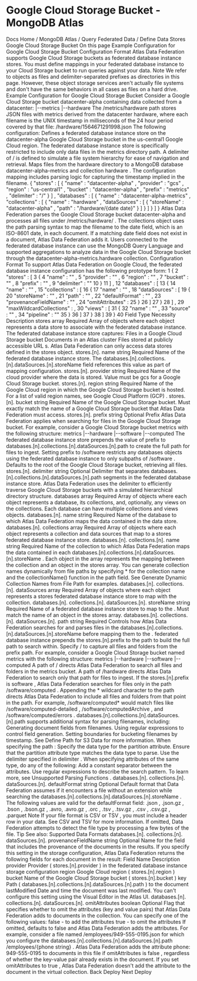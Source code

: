 # Google Cloud Storage Bucket - MongoDB Atlas


Docs Home / MongoDB Atlas / Query Federated Data / Define Data Stores Google Cloud Storage Bucket On this page Example Configuration for Google Cloud Storage Bucket Configuration Format Atlas Data Federation supports Google Cloud Storage buckets as federated database instance stores. You must
define mappings in your federated database instance to your Cloud Storage bucket to run
queries against your data. Note We refer to objects as files and delimiter-separated prefixes as
directories in this page. However, these object storage services
aren't actually file systems and don't have the same behaviors in
all cases as files on a hard drive. Example Configuration for Google Cloud Storage Bucket Consider a Google Cloud Storage bucket datacenter-alpha containing data
collected from a datacenter: |--metrics |--hardware The /metrics/hardware path stores JSON files with metrics
derived from the datacenter hardware, where each filename is
the UNIX timestamp in milliseconds of the 24 hour period
covered by that file: /hardware/1564671291998.json The following configuration: Defines a federated database instance store on the datacenter-alpha Google Cloud Storage bucket
in the us-central1 Google Cloud region. The federated database instance store is
specifically restricted to include only data files in the metrics directory path. A delimiter of / is defined to
simulate a file system hierarchy for ease of navigation and
retrieval. Maps files from the hardware directory to a MongoDB database datacenter-alpha-metrics and collection hardware . The
configuration mapping includes parsing logic for capturing the
timestamp implied in the filename. { "stores" : [ { "name" : "datacenter-alpha" , "provider" : "gcs" , "region" : "us-central1" , "bucket" : "datacenter-alpha" , "prefix" : "metrics" , "delimiter" : "/" } ] , "databases" : [ { "name" : "datacenter-alpha-metrics" , "collections" : [ { "name" : "hardware" , "dataSources" : [ { "storeName" : "datacenter-alpha" , "path" : "/hardware/{date date}" } ] } ] } ] } Atlas Data Federation parses the Google Cloud Storage bucket datacenter-alpha and processes
all files under /metrics/hardware/ . The collections object
uses the path parsing syntax to map the
filename to the date field, which is an ISO-8601 date, in each
document. If a matching date field does not exist in a document,
Atlas Data Federation adds it. Users connected to the federated database instance can use the MongoDB Query Language and
supported aggregations to analyze data in the Google Cloud Storage bucket through
the datacenter-alpha-metrics.hardware collection. Configuration Format To support Atlas Data Federation on Google Cloud, the federated database instance configuration has the
following prototype form: 1 { 2 "stores" : [ 3 { 4 "name" : "<string>" , 5 "provider" : "<string>" , 6 "region" : "<string>" , 7 "bucket" : "<string>" , 8 "prefix" : "<string>" , 9 "delimiter" : "<string>" 10 } 11 ] , 12 "databases" : [ 13 { 14 "name" : "<string>" , 15 "collections" : [ 16 { 17 "name" : "<string>" , 18 "dataSources" : [ 19 { 20 "storeName" : "<string>" , 21 "path" : "<string>" , 22 "defaultFormat" : "<string>" , 23 "provenanceFieldName" : "<string>" , 24 "omitAttributes" : <boolean> 25 } 26 ] 27 } 28 ] , 29 "maxWildcardCollections" : <integer> , 30 "views" : [ 31 { 32 "name" : "<string>" , 33 "source" : "<string>" , 34 "pipeline" : "<string>" 35 } 36 ] 37 } 38 ] 39 } 40 Field Type Necessity Description stores array Required Array of objects where each object represents a data store to
associate with the federated database instance. The federated database instance store captures: Files in a Google Cloud Storage bucket Documents in an Atlas cluster Files stored at publicly accessible URL s. Atlas Data Federation can only access data stores
defined in the stores object. stores.[n]. name string Required Name of the federated database instance store. The databases.[n].collections.[n].dataSources.[n].storeName field references this value as part of mapping configuration. stores.[n]. provider string Required Name of the cloud provider where the data is stored. Value must
be gcs for a Google Cloud Storage bucket. stores.[n]. region string Required Name of the Google Cloud region in which the Google Cloud Storage bucket is hosted.
For a list of valid region names, see Google Cloud Platform (GCP) . stores.[n]. bucket string Required Name of the Google Cloud Storage bucket. Must exactly match the name of a Google Cloud Storage
bucket that Atlas Data Federation must access. stores.[n]. prefix string Optional Prefix Atlas Data Federation applies when searching for files in the Google Cloud Storage
bucket. For example, consider a Google Cloud Storage bucket metrics with the
following structure: metrics |--hardware |--software |--computed The federated database instance store prepends the value of prefix to databases.[n].collections.[n].dataSources.[n].path to create the
full path for files to ingest. Setting prefix to /software restricts any databases objects using the federated database instance to only subpaths
of /software . Defaults to the root of the Google Cloud Storage bucket, retrieving all files. stores.[n]. delimiter string Optional Delimiter that separates databases.[n].collections.[n].dataSources.[n].path segments in
the federated database instance store. Atlas Data Federation uses the delimiter to efficiently traverse
Google Cloud Storage buckets with a simulated hierarchical directory structure. databases array Required Array of objects where each object represents a database, its
collections, and, optionally, any views on the collections. Each database can have multiple collections and views objects. databases.[n]. name string Required Name of the database to which Atlas Data Federation maps the
data contained in the data store. databases.[n]. collections array Required Array of objects where each object represents a collection
and data sources that map to a stores federated database
instance store. databases.[n]. collections.[n]. name string Required Name of the collection to which Atlas Data Federation maps
the data contained in each databases.[n].collections.[n].dataSources.[n].storeName .
Each object in the array represents the mapping between
the collection and an object in the stores array. You can generate collection names dynamically from file paths
by specifying * for the collection name and the collectionName() function in the path field. See Generate Dynamic Collection Names from File Path for examples. databases.[n]. collections.[n]. dataSources array Required Array of objects where each object represents a stores federated database instance store to map with the
collection. databases.[n]. collections.[n]. dataSources.[n]. storeName string Required Name of a federated database instance store to map to the <collection> .
Must match the name of an object in the stores array. databases.[n]. collections.[n]. dataSources.[n]. path string Required Controls how Atlas Data Federation searches for and parses files in
the databases.[n].collections.[n].dataSources.[n].storeName before mapping them to the <collection> . federated database instance
prepends the stores.[n].prefix to the path to
build the full path to search within. Specify / to capture all files and folders from the prefix path. For example, consider a Google Cloud Storage bucket named metrics with
the following structure: metrics |--hardware |--software |--computed A path of / directs Atlas Data Federation to search all
files and folders in the metrics bucket. A path of /hardware directs Atlas Data Federation to search
only that path for files to ingest. If the stores.[n].prefix is software , Atlas Data Federation
searches for files only in the path /software/computed . Appending the * wildcard character to the path
directs Atlas Data Federation to include all files and folders from
that point in the path. For example, /software/computed* would match files like /software/computed-detailed , /software/computedArchive , and /software/computed/errors . databases.[n].collections.[n].dataSources.[n].path supports additional syntax for parsing filenames,
including: Generating document fields from filenames. Using regular expressions to control field
generation. Setting boundaries for bucketing filenames by
timestamp. See Define Path for S3 Data for more information. When specifying the path : Specify the data type for the partition attribute. Ensure that the partition attribute type matches the data type to parse. Use the delimiter specified in delimiter . When specifying attributes of the same type, do any of the following: Add a constant separator between the attributes. Use regular expressions to describe the search pattern. To learn more,
see Unsupported Parsing Functions . databases.[n]. collections.[n]. dataSources.[n]. defaultFormat string Optional Default format that Data Federation assumes if it encounters
a file without an extension while searching the databases.[n].collections.[n].dataSources.[n].storeName . The following values are valid for the defaultFormat field: .json , .json.gz , .bson , .bson.gz , .avro, .avro.gz , .orc , .tsv , .tsv.gz , .csv , .csv.gz , .parquet Note If your file format is CSV or TSV , you
must include a header row in your data. See CSV and TSV for more information. If omitted, Data Federation attempts to detect the file type by
processing a few bytes of the file. Tip See also: Supported Data Formats databases.[n]. collections.[n]. dataSources.[n]. provenanceFieldName string Optional Name for the field that includes the provenance of the
documents in the results. If you specify this setting in the
storage configuration, Atlas Data Federation returns the following fields for
each document in the result: Field Name Description provider Provider ( stores.[n].provider ) in the
federated database instance storage configuration region Google Cloud region ( stores.[n].region ) bucket Name of the Google Cloud Storage bucket ( stores.[n].bucket ) key Path
( databases.[n].collections.[n].dataSources.[n].path )
to the document lastModified Date and time the document was last modified. You can't configure this setting using the Visual Editor in the Atlas UI. databases.[n]. collections.[n]. dataSources.[n]. omitAttributes boolean Optional Flag that specifies whether to omit the attributes
(key and value pairs) that Atlas Data Federation adds to documents
in the collection. You can specify one of the
following values: false - to add the attributes true - to omit the attributes If omitted, defaults to false and Atlas Data Federation adds
the attributes. For example, consider a file named /employees/949-555-0195.json for which you
configure the databases.[n].collections.[n].dataSources.[n].path /employees/{phone string} . Atlas Data Federation adds the
attribute phone: 949-555-0195 to documents in
this file if omitAttributes is false ,
regardless of whether the key-value pair already
exists in the document. If you set omitAttributes to true , Atlas Data Federation doesn't add the attribute to
the document in the virtual collection. Back Deploy Next Deploy
